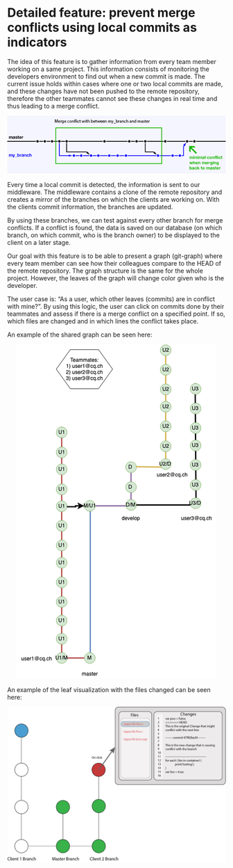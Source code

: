 # Detailed feature: prevent merge conflicts using local commits as indicators


The idea of this feature is to gather information from every team member working on a same project. This information consists of monitoring the developers environment to find out when a new commit is made. The current issue holds within cases where one or two local commits are made, and these changes have not been pushed to the remote repository, therefore the other teammates cannot see these changes in real time and thus leading to a merge conflict. 

<div style="text-align:center"><img src="images/conflict.png" /></div>

Every time a local commit is detected, the information is sent to our middleware. The middleware contains a clone of the remote repository and creates a mirror of the branches on which the clients are working on. With the clients commit information, the branches are updated. 

By using these branches, we can test against every other branch for merge conflicts. If a conflict is found, the data is saved on our database (on which branch, on which commit, who is the branch owner) to be displayed to the client on a later stage. 

Our goal with this feature is to be able to present a graph (git-graph) where every team member can see how their colleagues compare to the HEAD of the remote repository. The graph structure is the same for the whole project. However, the leaves of the graph will change color given who is the developer.

The user case is: “As a user, which other leaves (commits) are in conflict with mine?”. By using this logic, the user can click on commits done by their teammates and assess if there is a merge conflict on a specified point. If so, which files are changed and in which lines the conflict takes place. 

An example of the shared graph can be seen here:


<div style="text-align:center"><img src="images/graphMaster.png" /></div>

An example of the leaf visualization with the files changed can be seen here:


<div style="text-align:center"><img src="images/diffDialog.png" /></div>
